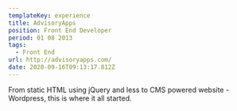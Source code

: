 ```yaml
---
templateKey: experience
title: AdvisoryApps
position: Front End Developer
period: 01 08 2013
tags:
  - Front End
url: http://advisoryapps.com/
date: 2020-09-16T09:13:17.812Z
---
```

From static HTML using jQuery and less to CMS powered website - Wordpress, this is where it all started.